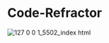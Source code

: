 # Code-Refractor

![127 0 0 1_5502_index html](https://user-images.githubusercontent.com/125209654/221460278-25753eef-df03-494f-b8f9-17c3a385dbdf.png)
